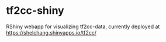 # tf2cc-shiny
RShiny webapp for visualizing tf2cc-data, currently deployed at https://shelchang.shinyapps.io/tf2cc/
